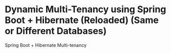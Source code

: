 # Dynamic Multi-Tenancy using Spring Boot + Hibernate (Reloaded) (Same or Different Databases)
Spring Boot + Hibernate Multi-tenancy
